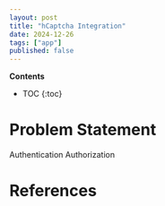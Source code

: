 ```yaml
---
layout: post
title: "hCaptcha Integration"
date: 2024-12-26
tags: ["app"]
published: false
---
```


**Contents**
* TOC
{:toc}

# Problem Statement

Authentication
Authorization



# References

[^1]: []()
